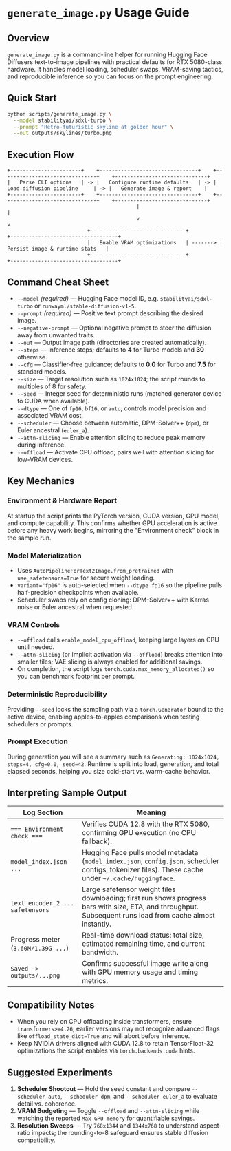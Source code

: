 # `generate_image.py` Usage Guide

## Overview
`generate_image.py` is a command-line helper for running Hugging Face Diffusers text-to-image pipelines with practical defaults for RTX 5080-class hardware. It handles model loading, scheduler swaps, VRAM-saving tactics, and reproducible inference so you can focus on the prompt engineering.

## Quick Start
```bash
python scripts/generate_image.py \
  --model stabilityai/sdxl-turbo \
  --prompt "Retro-futuristic skyline at golden hour" \
  --out outputs/skylines/turbo.png
```

## Execution Flow
```
+-----------------------+    +--------------------------------+    +-------------------------------+    +------------------------------+
|   Parse CLI options   | -> |   Configure runtime defaults   | -> |   Load diffusion pipeline     | -> |   Generate image & report    |
+-----------------------+    +--------------------------------+    +-------------------------------+    +------------------------------+
                                          |                                            |
                                          v                                            v
                          +-------------------------------+          +-----------------------------------+
                          |   Enable VRAM optimizations   | -------> |   Persist image & runtime stats   |
                          +-------------------------------+          +-----------------------------------+
```

## Command Cheat Sheet
- `--model` *(required)* — Hugging Face model ID, e.g. `stabilityai/sdxl-turbo` or `runwayml/stable-diffusion-v1-5`.
- `--prompt` *(required)* — Positive text prompt describing the desired image.
- `--negative-prompt` — Optional negative prompt to steer the diffusion away from unwanted traits.
- `--out` — Output image path (directories are created automatically).
- `--steps` — Inference steps; defaults to **4** for Turbo models and **30** otherwise.
- `--cfg` — Classifier-free guidance; defaults to **0.0** for Turbo and **7.5** for standard models.
- `--size` — Target resolution such as `1024x1024`; the script rounds to multiples of 8 for safety.
- `--seed` — Integer seed for deterministic runs (matched generator device to CUDA when available).
- `--dtype` — One of `fp16`, `bf16`, or `auto`; controls model precision and associated VRAM cost.
- `--scheduler` — Choose between automatic, DPM-Solver++ (`dpm`), or Euler ancestral (`euler_a`).
- `--attn-slicing` — Enable attention slicing to reduce peak memory during inference.
- `--offload` — Activate CPU offload; pairs well with attention slicing for low-VRAM devices.

## Key Mechanics
### Environment & Hardware Report
At startup the script prints the PyTorch version, CUDA version, GPU model, and compute capability. This confirms whether GPU acceleration is active before any heavy work begins, mirroring the "Environment check" block in the sample run.

### Model Materialization
- Uses `AutoPipelineForText2Image.from_pretrained` with `use_safetensors=True` for secure weight loading.
- `variant="fp16"` is auto-selected when `--dtype fp16` so the pipeline pulls half-precision checkpoints when available.
- Scheduler swaps rely on config cloning: DPM-Solver++ with Karras noise or Euler ancestral when requested.

### VRAM Controls
- `--offload` calls `enable_model_cpu_offload`, keeping large layers on CPU until needed.
- `--attn-slicing` (or implicit activation via `--offload`) breaks attention into smaller tiles; VAE slicing is always enabled for additional savings.
- On completion, the script logs `torch.cuda.max_memory_allocated()` so you can benchmark footprint per prompt.

### Deterministic Reproducibility
Providing `--seed` locks the sampling path via a `torch.Generator` bound to the active device, enabling apples-to-apples comparisons when testing schedulers or prompts.

### Prompt Execution
During generation you will see a summary such as `Generating: 1024x1024, steps=4, cfg=0.0, seed=42`. Runtime is split into load, generation, and total elapsed seconds, helping you size cold-start vs. warm-cache behavior.

## Interpreting Sample Output
| Log Section | Meaning |
| --- | --- |
| `=== Environment check ===` | Verifies CUDA 12.8 with the RTX 5080, confirming GPU execution (no CPU fallback). |
| `model_index.json ...` | Hugging Face pulls model metadata (`model_index.json`, `config.json`, scheduler configs, tokenizer files). These cache under `~/.cache/huggingface`. |
| `text_encoder_2 ... safetensors` | Large safetensor weight files downloading; first run shows progress bars with size, ETA, and throughput. Subsequent runs load from cache almost instantly. |
| Progress meter (`3.60M/1.39G ...`) | Real-time download status: total size, estimated remaining time, and current bandwidth. |
| `Saved -> outputs/...png` | Confirms successful image write along with GPU memory usage and timing metrics. |

## Compatibility Notes
- When you rely on CPU offloading inside transformers, ensure `transformers>=4.26`; earlier versions may not recognize advanced flags like `offload_state_dict=True` and will abort before inference.
- Keep NVIDIA drivers aligned with CUDA 12.8 to retain TensorFloat-32 optimizations the script enables via `torch.backends.cuda` hints.

## Suggested Experiments
1. **Scheduler Shootout** — Hold the seed constant and compare `--scheduler auto`, `--scheduler dpm`, and `--scheduler euler_a` to evaluate detail vs. coherence.
2. **VRAM Budgeting** — Toggle `--offload` and `--attn-slicing` while watching the reported `Max GPU memory` for quantifiable savings.
3. **Resolution Sweeps** — Try `768x1344` and `1344x768` to understand aspect-ratio impacts; the rounding-to-8 safeguard ensures stable diffusion compatibility.
